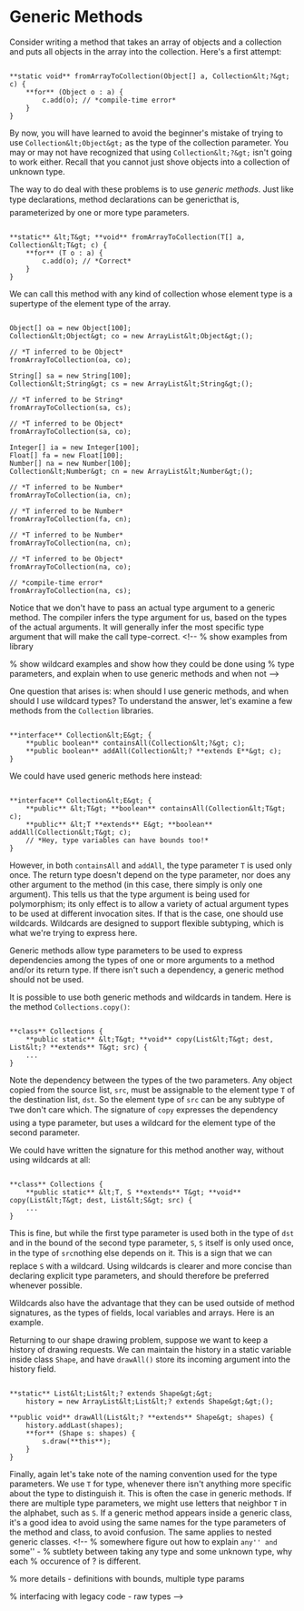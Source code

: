
# Generic Methods

Consider writing a method that takes an array of objects and a collection and puts all objects in the array into the collection. Here's a first attempt:

```

**static void** fromArrayToCollection(Object[] a, Collection&lt;?&gt; c) {
    **for** (Object o : a) { 
        c.add(o); // *compile-time error*
    }
}

```

By now, you will have learned to avoid the beginner's mistake of trying to use `Collection&lt;Object&gt;` as the type of the collection parameter. You may or may not have recognized that using `Collection&lt;?&gt;` isn't going to work either. Recall that you cannot just shove objects into a collection of unknown type.

The way to do deal with these problems is to use *generic methods*. Just like type declarations, method declarations can be generic&#151;that is, parameterized by one or more type parameters.

```

**static** &lt;T&gt; **void** fromArrayToCollection(T[] a, Collection&lt;T&gt; c) {
    **for** (T o : a) {
        c.add(o); // *Correct*
    }
}

```

We can call this method with any kind of collection whose element type is a supertype of the element type of the array.

```

Object[] oa = new Object[100];
Collection&lt;Object&gt; co = new ArrayList&lt;Object&gt;();

// *T inferred to be Object*
fromArrayToCollection(oa, co); 

String[] sa = new String[100];
Collection&lt;String&gt; cs = new ArrayList&lt;String&gt;();

// *T inferred to be String*
fromArrayToCollection(sa, cs);

// *T inferred to be Object*
fromArrayToCollection(sa, co);

Integer[] ia = new Integer[100];
Float[] fa = new Float[100];
Number[] na = new Number[100];
Collection&lt;Number&gt; cn = new ArrayList&lt;Number&gt;();

// *T inferred to be Number*
fromArrayToCollection(ia, cn);

// *T inferred to be Number*
fromArrayToCollection(fa, cn);

// *T inferred to be Number*
fromArrayToCollection(na, cn);

// *T inferred to be Object*
fromArrayToCollection(na, co);

// *compile-time error*
fromArrayToCollection(na, cs);

```

Notice that we don't have to pass an actual type argument to a generic method. The compiler infers the type argument for us, based on the types of the actual arguments. It will generally infer the most specific type argument that will make the call type-correct. <!--
% show examples from library

% show wildcard examples and show how they could be done using
% type parameters, and explain when to use generic methods and when not
-->

One question that arises is: when should I use generic methods, and when should I use wildcard types? To understand the answer, let's examine a few methods from the `Collection` libraries.

```

**interface** Collection&lt;E&gt; {
    **public boolean** containsAll(Collection&lt;?&gt; c);
    **public boolean** addAll(Collection&lt;? **extends E**&gt; c);
}

```

We could have used generic methods here instead:

```

**interface** Collection&lt;E&gt; {
    **public** &lt;T&gt; **boolean** containsAll(Collection&lt;T&gt; c);
    **public** &lt;T **extends** E&gt; **boolean** addAll(Collection&lt;T&gt; c);
    // *Hey, type variables can have bounds too!*
}

```

However, in both `containsAll` and `addAll`, the type parameter `T` is used only once. The return type doesn't depend on the type parameter, nor does any other argument to the method (in this case, there simply is only one argument). This tells us that the type argument is being used for polymorphism; its only effect is to allow a variety of actual argument types to be used at different invocation sites. If that is the case, one should use wildcards. Wildcards are designed to support flexible subtyping, which is what we're trying to express here.

Generic methods allow type parameters to be used to express dependencies among the types of one or more arguments to a method and/or its return type. If there isn't such a dependency, a generic method should not be used.

It is possible to use both generic methods and wildcards in tandem. Here is the method `Collections.copy()`:

```

**class** Collections {
    **public static** &lt;T&gt; **void** copy(List&lt;T&gt; dest, List&lt;? **extends** T&gt; src) {
    ...
}

```

Note the dependency between the types of the two parameters. Any object copied from the source list, `src`, must be assignable to the element type `T` of the destination list, `dst`. So the element type of `src` can be any subtype of `T`&#151;we don't care which. The signature of `copy` expresses the dependency using a type parameter, but uses a wildcard for the element type of the second parameter.

We could have written the signature for this method another way, without using wildcards at all:

```

**class** Collections {
    **public static** &lt;T, S **extends** T&gt; **void** copy(List&lt;T&gt; dest, List&lt;S&gt; src) {
    ...
}

```

This is fine, but while the first type parameter is used both in the type of `dst` and in the bound of the second type parameter, `S`, `S` itself is only used once, in the type of `src`&#151;nothing else depends on it. This is a sign that we can replace `S` with a wildcard. Using wildcards is clearer and more concise than declaring explicit type parameters, and should therefore be preferred whenever possible.

Wildcards also have the advantage that they can be used outside of method signatures, as the types of fields, local variables and arrays. Here is an example.

Returning to our shape drawing problem, suppose we want to keep a history of drawing requests. We can maintain the history in a static variable inside class `Shape`, and have `drawAll()` store its incoming argument into the history field.

```

**static** List&lt;List&lt;? extends Shape&gt;&gt; 
    history = new ArrayList&lt;List&lt;? extends Shape&gt;&gt;();

**public void** drawAll(List&lt;? **extends** Shape&gt; shapes) {
    history.addLast(shapes);
    **for** (Shape s: shapes) {
        s.draw(**this**);
    }
}

```

Finally, again let's take note of the naming convention used for the type parameters. We use `T` for type, whenever there isn't anything more specific about the type to distinguish it. This is often the case in generic methods. If there are multiple type parameters, we might use letters that neighbor `T` in the alphabet, such as `S`. If a generic method appears inside a generic class, it's a good idea to avoid using the same names for the type parameters of the method and class, to avoid confusion. The same applies to nested generic classes. <!--
% somewhere figure out how to explain ``any'' and ``some'' -
% subtlety between taking any type and some unknown type, why each 
% occurence of ? is different.

% more details - definitions with bounds, multiple type params


% interfacing with legacy code - raw types
-->

